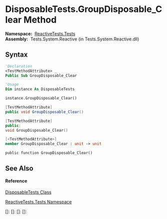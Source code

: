 # DisposableTests.GroupDisposable\_Clear Method

**Namespace:**  [ReactiveTests.Tests](ReactiveTests.Tests\ReactiveTests.Tests.md)  
**Assembly:**  Tests.System.Reactive (in Tests.System.Reactive.dll)

## Syntax

```vb
'Declaration
<TestMethodAttribute> _
Public Sub GroupDisposable_Clear
```

```vb
'Usage
Dim instance As DisposableTests

instance.GroupDisposable_Clear()
```

```csharp
[TestMethodAttribute]
public void GroupDisposable_Clear()
```

```c++
[TestMethodAttribute]
public:
void GroupDisposable_Clear()
```

```fsharp
[<TestMethodAttribute>]
member GroupDisposable_Clear : unit -> unit 
```

```jscript
public function GroupDisposable_Clear()
```

## See Also

#### Reference

[DisposableTests Class](DisposableTests\DisposableTests.md)

[ReactiveTests.Tests Namespace](ReactiveTests.Tests\ReactiveTests.Tests.md)

[]: 
[]: 
[]: 
[]: 